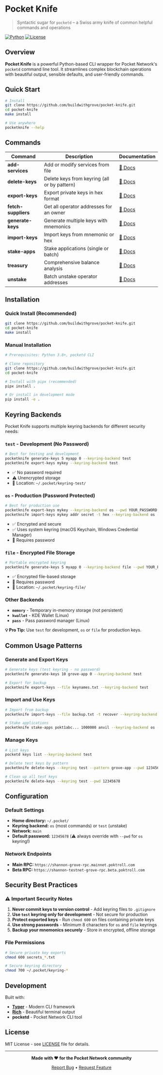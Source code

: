# Pocket Knife

> Syntactic sugar for `pocketd` – a Swiss army knife of common helpful commands and operations

[![Python](https://img.shields.io/badge/Python-3.8+-blue.svg)](https://www.python.org/downloads/)
[![License](https://img.shields.io/badge/License-MIT-green.svg)](LICENSE)

## Overview

**Pocket Knife** is a powerful Python-based CLI wrapper for Pocket Network's `pocketd` command line tool. It streamlines complex blockchain operations with beautiful output, sensible defaults, and user-friendly commands.

## Quick Start

```bash
# Install
git clone https://github.com/buildwithgrove/pocket-knife.git
cd pocket-knife
make install

# Use anywhere
pocketknife --help
```

## Commands

| Command | Description | Documentation |
|---------|-------------|---------------|
| **add-services** | Add or modify services from file | [📖 Docs](docs/add-services.md) |
| **delete-keys** | Delete keys from keyring (all or by pattern) | [📖 Docs](docs/delete-keys.md) |
| **export-keys** | Export private keys in hex format | [📖 Docs](docs/export-keys.md) |
| **fetch-suppliers** | Get all operator addresses for an owner | [📖 Docs](docs/fetch-suppliers.md) |
| **generate-keys** | Generate multiple keys with mnemonics | [📖 Docs](docs/generate-keys.md) |
| **import-keys** | Import keys from mnemonic or hex | [📖 Docs](docs/import-keys.md) |
| **stake-apps** | Stake applications (single or batch) | [📖 Docs](docs/stake-apps.md) |
| **treasury** | Comprehensive balance analysis | [📖 Docs](docs/treasury.md) |
| **unstake** | Batch unstake operator addresses | [📖 Docs](docs/unstake.md) |

## Installation

### Quick Install (Recommended)

```bash
git clone https://github.com/buildwithgrove/pocket-knife.git
cd pocket-knife
make install
```

### Manual Installation

```bash
# Prerequisites: Python 3.8+, pocketd CLI

# Clone repository
git clone https://github.com/buildwithgrove/pocket-knife.git
cd pocket-knife

# Install with pipx (recommended)
pipx install .

# Or install in development mode
pip install -e .
```

## Keyring Backends

Pocket Knife supports multiple keyring backends for different security needs:

### `test` - Development (No Password)
```bash
# Best for testing and development
pocketknife generate-keys 5 myapp 0 --keyring-backend test
pocketknife export-keys mykey --keyring-backend test
```
- ✅ No password required
- ⚠️ Unencrypted storage
- 📁 Location: `~/.pocket/keyring-test/`

### `os` - Production (Password Protected)
```bash
# Best for production use
pocketknife export-keys mykey --keyring-backend os --pwd YOUR_PASSWORD
pocketknife import-keys mykey addr secret -t hex --keyring-backend os --pwd YOUR_PASSWORD
```
- ✅ Encrypted and secure
- ✅ Uses system keyring (macOS Keychain, Windows Credential Manager)
- 🔐 Requires password

### `file` - Encrypted File Storage
```bash
# Portable encrypted keyring
pocketknife generate-keys 5 myapp 0 --keyring-backend file --pwd YOUR_PASSWORD
```
- ✅ Encrypted file-based storage
- 🔐 Requires password
- 📁 Location: `~/.pocket/keyring-file/`

### Other Backends
- **`memory`** - Temporary in-memory storage (not persistent)
- **`kwallet`** - KDE Wallet (Linux)
- **`pass`** - Pass password manager (Linux)

**💡 Pro Tip:** Use `test` for development, `os` or `file` for production keys.

## Common Usage Patterns

### Generate and Export Keys
```bash
# Generate keys (test keyring - no password)
pocketknife generate-keys 10 grove-app 0 --keyring-backend test

# Export for backup
pocketknife export-keys --file keynames.txt --keyring-backend test
```

### Import and Use Keys
```bash
# Import from backup
pocketknife import-keys --file backup.txt -t recover --keyring-backend os --pwd YOUR_PASSWORD

# Stake applications
pocketknife stake-apps pokt1abc... 1000000 anvil --keyring-backend os --pwd YOUR_PASSWORD
```

### Manage Keys
```bash
# List keys
pocketd keys list --keyring-backend test

# Delete test keys by pattern
pocketknife delete-keys --keyring test --pattern grove-app --pwd 12345678

# Clean up all test keys
pocketknife delete-keys --keyring test --pwd 12345678
```

## Configuration

### Default Settings
- **Home directory:** `~/.pocket/`
- **Keyring backend:** `os` (most commands) or `test` (unstake)
- **Network:** `main`
- **Default password:** `12345678` (⚠️ always override with `--pwd` for `os` keyring!)

### Network Endpoints
- **Main RPC:** `https://shannon-grove-rpc.mainnet.poktroll.com`
- **Beta RPC:** `https://shannon-testnet-grove-rpc.beta.poktroll.com`

## Security Best Practices

### ⚠️ Important Security Notes
1. **Never commit keys to version control** - Add keyring files to `.gitignore`
2. **Use `test` keyring only for development** - Not secure for production
3. **Protect exported keys** - Run `chmod 600` on files containing private keys
4. **Use strong passwords** - Minimum 8 characters for `os` and `file` keyrings
5. **Backup your mnemonics securely** - Store in encrypted, offline storage

### File Permissions
```bash
# Secure private key exports
chmod 600 secrets_*.txt

# Secure keyring directory
chmod 700 ~/.pocket/keyring-*
```

## Development

Built with:
- [**Typer**](https://typer.tiangolo.com/) - Modern CLI framework
- [**Rich**](https://rich.readthedocs.io/) - Beautiful terminal output
- **pocketd** - Pocket Network CLI tool

## License

MIT License - see [LICENSE](LICENSE) file for details.

---

<div align="center">

**Made with ❤️ for the Pocket Network community**

[Report Bug](https://github.com/buildwithgrove/pocket-knife/issues) • [Request Feature](https://github.com/buildwithgrove/pocket-knife/issues)

</div>
